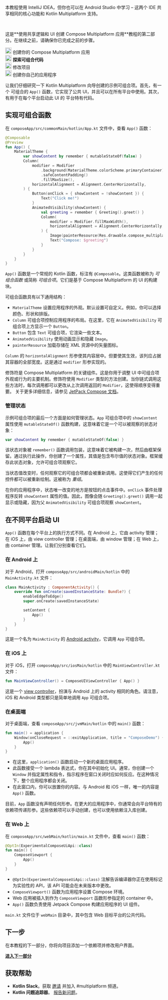 [//]: # (title: 探索可组合代码)

<secondary-label ref="IntelliJ IDEA"/>
<secondary-label ref="Android Studio"/>

<tldr>
    <p>本教程使用 IntelliJ IDEA，但你也可以在 Android Studio 中学习 – 这两个 IDE 共享相同的核心功能和 Kotlin Multiplatform 支持。</p>
    <br/>
    <p>这是**使用共享逻辑和 UI 创建 Compose Multiplatform 应用**教程的第二部分。在继续之前，请确保你已完成之前的步骤。</p>
    <p><img src="icon-1-done.svg" width="20" alt="第一步"/> <Links href="/kmp/compose-multiplatform-create-first-app" summary="本教程使用 IntelliJ IDEA，但你也可以在 Android Studio 中学习 – 这两个 IDE 共享相同的核心功能和 Kotlin Multiplatform 支持。这是创建 Compose Multiplatform 应用并共享逻辑和 UI 教程的第一部分。创建你的 Compose Multiplatform 应用 探索可组合代码 修改项目 创建你自己的应用程序">创建你的 Compose Multiplatform 应用</Links><br/>
      <img src="icon-2.svg" width="20" alt="第二步"/> <strong>探索可组合代码</strong><br/>
      <img src="icon-3-todo.svg" width="20" alt="第三步"/> 修改项目<br/>      
      <img src="icon-4-todo.svg" width="20" alt="第四步"/> 创建你自己的应用程序<br/>
    </p>
</tldr>

让我们仔细研究一下 Kotlin Multiplatform 向导创建的示例可组合项。首先，有一个
可组合的 `App()` 函数，它实现了公共 UI，并且可以在所有平台中使用。其次，有用于在每个平台启动此 UI 的
平台特有代码。

## 实现可组合函数

在 `composeApp/src/commonMain/kotlin/App.kt` 文件中，查看 `App()` 函数：

```kotlin
@Composable
@Preview
fun App() {
    MaterialTheme {
        var showContent by remember { mutableStateOf(false) }
        Column(
            modifier = Modifier
                .background(MaterialTheme.colorScheme.primaryContainer)
                .safeContentPadding()
                .fillMaxSize(),
            horizontalAlignment = Alignment.CenterHorizontally,
        ) {
            Button(onClick = { showContent = !showContent }) {
                Text("Click me!")
            }
            AnimatedVisibility(showContent) {
                val greeting = remember { Greeting().greet() }
                Column(
                    modifier = Modifier.fillMaxWidth(),
                    horizontalAlignment = Alignment.CenterHorizontally,
                ) {
                    Image(painterResource(Res.drawable.compose_multiplatform), null)
                    Text("Compose: $greeting")
                }
            }
        }
    }
}
```

`App()` 函数是一个常规的 Kotlin 函数，标注有 `@Composable`。这类函数被称为 _可组合函数_
或简称 _可组合项_。它们是基于 Compose Multiplatform 的 UI 的构建块。

可组合函数具有以下通用结构：

*   `MaterialTheme` 设置应用程序的外观。默认设置可自定义。例如，你可以选择颜色、形状和排版。
*   `Column` 可组合项控制应用程序的布局。在这里，它在 `AnimatedVisibility` 可组合项上方显示一个 `Button`。
*   `Button` 包含 `Text` 可组合项，它渲染一些文本。
*   `AnimatedVisibility` 使用动画显示和隐藏 `Image`。
*   `painterResource` 加载存储在 XML 资源中的矢量图标。

`Column` 的 `horizontalAlignment` 形参使其内容居中。但要使其生效，该列应占据其容器的全部宽度。这是通过 `modifier` 形参实现的。

修饰符是 Compose Multiplatform 的关键组件。这是你用于调整 UI 中可组合项外观或行为的主要机制。修饰符使用 `Modifier` 类型的方法创建。当你链式调用这些方法时，每次调用都可以更改从上次调用返回的 `Modifier`，这使得顺序变得重要。
关于更多详细信息，请参见 [JetPack Compose 文档](https://developer.android.com/jetpack/compose/modifiers)。

### 管理状态

示例可组合项的最后一个方面是如何管理状态。`App` 可组合项中的 `showContent` 属性使用 `mutableStateOf()` 函数构建，这意味着它是一个可以被观察的状态对象：

```kotlin
var showContent by remember { mutableStateOf(false) }
```

该状态对象被 `remember()` 函数调用包装，这意味着它被构建一次，然后由框架保留。通过执行此操作，你创建了一个属性，其值是包含布尔值的状态对象。框架缓存此状态对象，允许可组合项观察它。

当状态值改变时，任何观察它的可组合项都会被重新调用。这使得它们产生的任何控件都可以被重新绘制。这被称为 _重组_。

在你的应用程序中，状态唯一改变的地方是按钮的点击事件中。`onClick` 事件处理程序反转 `showContent` 属性的值。因此，图像会随 `Greeting().greet()` 调用一起显示或隐藏，因为父 `AnimatedVisibility` 可组合项观察 `showContent`。

## 在不同平台启动 UI

`App()` 函数在每个平台上的执行方式不同。在 Android 上，它由 activity 管理；在 iOS 上，由 view controller 管理；在桌面端，由 window 管理；在 Web 上，由 container 管理。让我们分别查看它们。

### 在 Android 上

对于 Android，打开 `composeApp/src/androidMain/kotlin` 中的 `MainActivity.kt` 文件：

```kotlin
class MainActivity : ComponentActivity() {
    override fun onCreate(savedInstanceState: Bundle?) {
        enableEdgeToEdge()
        super.onCreate(savedInstanceState)

        setContent {
            App()
        }
    }
}
```

这是一个名为 `MainActivity` 的 [Android activity](https://developer.android.com/guide/components/activities/intro-activities)，它调用 `App` 可组合项。

### 在 iOS 上

对于 iOS，打开 `composeApp/src/iosMain/kotlin` 中的 `MainViewController.kt` 文件：

```kotlin
fun MainViewController() = ComposeUIViewController { App() }
```

这是一个 [view controller](https://developer.apple.com/documentation/uikit/view_controllers)，扮演与 Android 上的 activity 相同的角色。请注意，iOS 和 Android 类型都只是简单地调用 `App` 可组合项。

### 在桌面端

对于桌面端，查看 `composeApp/src/jvmMain/kotlin` 中的 `main()` 函数：

```kotlin
fun main() = application {
    Window(onCloseRequest = ::exitApplication, title = "ComposeDemo") {
        App()
    }
}
```

*   在这里，`application()` 函数启动一个新的桌面应用程序。
*   此函数接受一个 lambda 表达式，你在其中初始化 UI。通常，你创建一个 `Window` 并指定属性和指令，指示程序在窗口关闭时应如何反应。在这种情况下，整个应用程序都会关闭。
*   在此窗口内，你可以放置你的内容。与 Android 和 iOS 一样，唯一的内容是 `App()` 函数。

目前，`App` 函数没有声明任何形参。在更大的应用程序中，你通常会向平台特有的依赖项传递形参。这些依赖项可以手动创建，也可以使用依赖注入库创建。

### 在 Web 上

在 `composeApp/src/webMain/kotlin/main.kt` 文件中，查看 `main()` 函数：

```kotlin
@OptIn(ExperimentalComposeUiApi::class)
fun main() {
    ComposeViewport {
        App()
    }
}
```

*   `@OptIn(ExperimentalComposeUiApi::class)` 注解告诉编译器你正在使用标记为实验性的 API，该 API 可能会在未来版本中更改。
*   `ComposeViewport()` 函数为应用程序设置 Compose 环境。
*   Web 应用被插入到作为 `ComposeViewport` 函数形参指定的 container 中。
*   `App()` 函数负责使用 Jetpack Compose 构建应用程序的 UI 组件。

`main.kt` 文件位于 `webMain` 目录中，其中包含 Web 目标平台的公共代码。

## 下一步

在本教程的下一部分，你将向项目添加一个依赖项并修改用户界面。

**[进入下一部分](compose-multiplatform-modify-project.md)**

## 获取帮助

*   **Kotlin Slack**。获取 [邀请](https://surveys.jetbrains.com/s3/kotlin-slack-sign-up) 并加入 #multiplatform 频道。
*   **Kotlin 问题追踪器**。 [报告新问题](https://youtrack.jetbrains.com/newIssue?project=KT)。